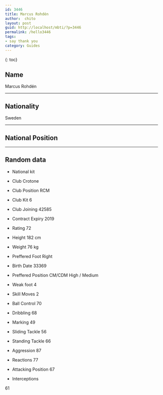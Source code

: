 ```yaml
---
id: 3446
title: Marcus Rohdén
author:  chito 
layout: post
guid: http://localhost/mbti/?p=3446
permalink: /hello3446
tags:
- say thank you
category: Guides
---
```



{: toc}


## Name  
Marcus Rohdén 

* * *

## Nationality  
Sweden 

* * *

## National Position 

* * *

## Random data 

  * National kit 
  * Club 
Crotone 

  * Club Position 
RCM 

  * Club Kit 
6 

  * Club Joining 
42585 

  * Contract Expiry 
2019 

  * Rating 
72 

  * Height 
182 cm 

  * Weight 
76 kg 

  * Preffered Foot 
Right 

  * Birth Date 
33369 

  * Preffered Position 
CM/CDM High / Medium 

  * Weak foot 
4 

  * Skill Moves 
2 

  * Ball Control 
70 

  * Dribbling 
68 

  * Marking 
49 

  * Sliding Tackle 
56 

  * Standing Tackle 
66 

  * Aggression 
87 

  * Reactions 
77 

  * Attacking Position 
67 

  * Interceptions 

61</ul>